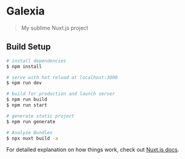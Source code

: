 # Galexia

> My sublime Nuxt.js project

## Build Setup

```bash
# install dependencies
$ npm install

# serve with hot reload at localhost:3000
$ npm run dev

# build for production and launch server
$ npm run build
$ npm run start

# generate static project
$ npm run generate

# Analyze Bundles
$ npx nuxt build -a
```

For detailed explanation on how things work, check out [Nuxt.js docs](https://nuxtjs.org).
